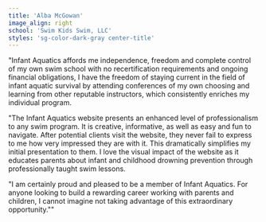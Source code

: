 ```yaml
---
title: 'Alba McGowan'
image_align: right
school: 'Swim Kids Swim, LLC'
styles: 'sg-color-dark-gray center-title'
---
```


"Infant Aquatics affords me independence, freedom and complete control of my own swim school with no recertification requirements and ongoing financial obligations, I have the freedom of staying current in the field of infant aquatic survival by attending conferences of my own choosing and learning from other reputable instructors, which consistently enriches my individual program.

"The Infant Aquatics website presents an enhanced level of professionalism to any swim program. It is creative, informative, as well as easy and fun to navigate. After potential clients visit the website, they never fail to express to me how very impressed they are with it. This dramatically simplifies my initial presentation to them. I love the visual impact of the website as it educates parents about infant and childhood drowning prevention through professionally taught swim lessons.

"I am certainly proud and pleased to be a member of Infant Aquatics. For anyone looking to build a rewarding career working with parents and children, I cannot imagine not taking advantage of this extraordinary opportunity.""